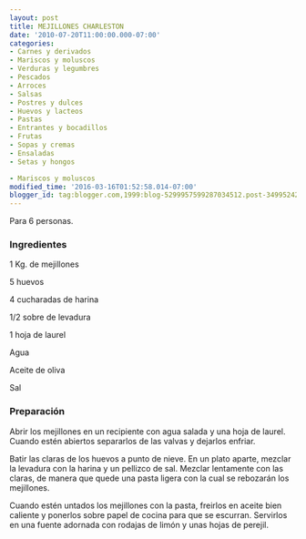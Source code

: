 ```yaml
---
layout: post
title: MEJILLONES CHARLESTON
date: '2010-07-20T11:00:00.000-07:00'
categories:
- Carnes y derivados
- Mariscos y moluscos
- Verduras y legumbres
- Pescados
- Arroces
- Salsas
- Postres y dulces
- Huevos y lacteos
- Pastas
- Entrantes y bocadillos
- Frutas
- Sopas y cremas
- Ensaladas
- Setas y hongos

- Mariscos y moluscos
modified_time: '2016-03-16T01:52:58.014-07:00'
blogger_id: tag:blogger.com,1999:blog-5299957599287034512.post-3499524299347252725
---
```


Para 6 personas.

<h3>Ingredientes</h3>

1 Kg. de mejillones

5 huevos

4 cucharadas de harina

1/2 sobre de levadura

1 hoja de laurel

Agua

Aceite de oliva

Sal

<h3>Preparación</h3>

Abrir los mejillones en un recipiente con agua salada y una hoja de laurel. Cuando estén abiertos separarlos de las valvas y dejarlos enfriar.

Batir las claras de los huevos a punto de nieve. En un plato aparte, mezclar la levadura con la harina y un pellizco de sal. Mezclar lentamente con las claras, de manera que quede una pasta ligera con la cual se rebozarán los mejillones.

Cuando estén untados los mejillones con la pasta, freirlos en aceite bien caliente y ponerlos sobre papel de cocina para que se escurran. Servirlos en una fuente adornada con rodajas de limón y unas hojas de perejil.

